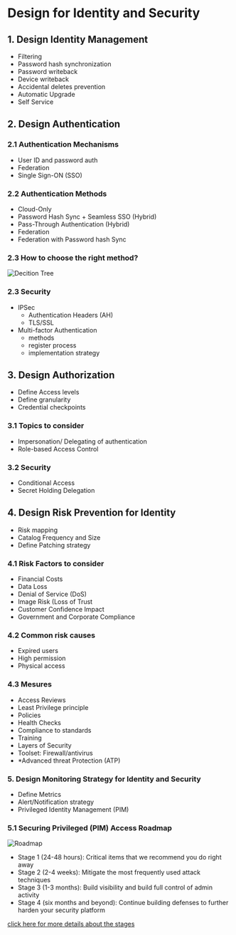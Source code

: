 # Design for Identity and Security

## 1. Design Identity Management

- Filtering
- Password hash synchronization
- Password writeback
- Device writeback
- Accidental deletes prevention
- Automatic Upgrade
- Self Service

## 2. Design Authentication

### 2.1 Authentication Mechanisms

- User ID and password auth
- Federation 
- Single Sign-ON (SSO)

### 2.2 Authentication Methods

- Cloud-Only
- Password Hash Sync + Seamless SSO (Hybrid)
- Pass-Through Authentication (Hybrid)
- Federation 
- Federation with Password hash Sync 

### 2.3 How to choose the right method?

![Decition Tree](https://docs.microsoft.com/en-us/azure/active-directory/hybrid/media/choose-ad-authn/azure-ad-authn-image1.png)

### 2.3 Security

- IPSec 
    - Authentication Headers (AH)
    - TLS/SSL
- Multi-factor Authentication
    - methods
    - register process
    - implementation strategy

## 3. Design Authorization

- Define Access levels
- Define granularity
- Credential checkpoints

### 3.1 Topics to consider

- Impersonation/ Delegating of authentication
- Role-based Access Control

### 3.2 Security

- Conditional Access
- Secret Holding Delegation

## 4. Design Risk Prevention for Identity

- Risk mapping
- Catalog Frequency and Size
- Define Patching strategy

### 4.1 Risk Factors to consider

- Financial Costs
- Data Loss
- Denial of Service (DoS)
- Image Risk (Loss of Trust
- Customer Confidence Impact
- Government and Corporate Compliance

### 4.2 Common risk causes

- Expired users
- High permission
- Physical access

### 4.3 Mesures

- Access Reviews
- Least Privilege principle
- Policies 
- Health Checks
- Compliance to standards
- Training
- Layers of Security
- Toolset: Firewall/antivirus
- *Advanced threat Protection (ATP)

### 5. Design Monitoring Strategy for Identity and Security

- Define Metrics
- Alert/Notification strategy
- Privileged Identity Management (PIM)

### 5.1 Securing Privileged (PIM) Access Roadmap

![Roadmap](https://docs.microsoft.com/en-us/azure/active-directory/users-groups-roles/media/directory-admin-roles-secure/roadmap-timeline.png)

- Stage 1 (24-48 hours): Critical items that we recommend you do right away
- Stage 2 (2-4 weeks): Mitigate the most frequently used attack techniques
- Stage 3 (1-3 months): Build visibility and build full control of admin activity
- Stage 4 (six months and beyond): Continue building defenses to further harden your security platform

[click here for more details about the stages](https://docs.microsoft.com/en-us/azure/active-directory/users-groups-roles/directory-admin-roles-secure)